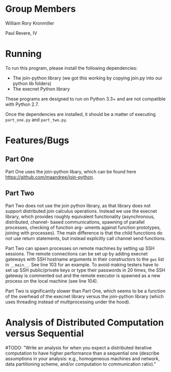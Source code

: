# Group Members

William Rory Kronmiller

Paul Revere, IV

# Running

To run this program, please install the following dependencies:

- The join-python library (we got this working by copying join.py into our python lib folders)
- The execnet Python library

These programs are designed to run on Python 3.3+ and are not compatible with
Python 2.7.

Once the dependencies are installed, it should be a matter of executing
`part_one.py` and `part_two.py`.

# Features/Bugs

## Part One

Part One uses the join-python libary, which can be found here
<https://github.com/maandree/join-python>.

## Part Two

Part Two does not use the join python library, as that library does not support
distributed join calculus operations. Instead we use the execnet library, which
provides roughly equivalent functionality (asynchronous, distributed, channel-
based communications, spawning of parallel processes, checking of function arg-
uments against function prototypes, joining with processes). The main difference
is that the child funcctions do not use return statements, but instead
explicitly call channel send functions.

Part Two can spawn processes on remote machines by setting up SSH sessions. The
remote connections can be set up by adding execnet gateways with SSH hostname
arguments in their constructors to the `gws` list in `__main__`. See line 103
for an example. To avoid making testers have to set up SSH public/private keys
or type their passwords in 20 times, the SSH gateway is commented out and the
remote executor is spawned as a new process on the local machine (see line
104).

Part Two is significantly slower than Part One, which seems to be a function of
the overhead of the execnet library versus the join-python library (which uses
threading instead of multiprocessing under the hood).

# Analysis of Distributed Computation versus Sequential
#TODO: "Write an analysis for when you expect a distributed iterative computation to have higher performance than a sequential one (describe assumptions in your analysis: e.g., homogeneous machines and network, data partitioning scheme, and/or computation to communication ratio)."
